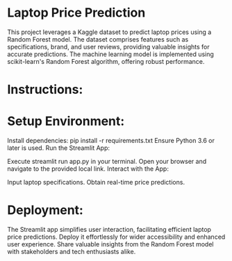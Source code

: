 # Laptop Price Prediction

This project leverages a Kaggle dataset to predict laptop prices using a Random Forest model. The dataset comprises features such as specifications, brand, and user reviews, providing valuable insights for accurate predictions. The machine learning model is implemented using scikit-learn's Random Forest algorithm, offering robust performance.

# Instructions:

# Setup Environment:

Install dependencies: pip install -r requirements.txt
Ensure Python 3.6 or later is used.
Run the Streamlit App:

Execute streamlit run app.py in your terminal.
Open your browser and navigate to the provided local link.
Interact with the App:

Input laptop specifications.
Obtain real-time price predictions.

# Deployment:
The Streamlit app simplifies user interaction, facilitating efficient laptop price predictions. Deploy it effortlessly for wider accessibility and enhanced user experience. Share valuable insights from the Random Forest model with stakeholders and tech enthusiasts alike.
